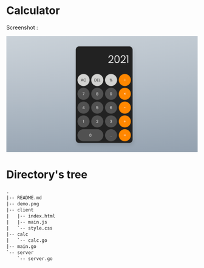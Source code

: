 # Calculator

Screenshot :

<img  src="./demo.png" alt="Calculator">

# Directory's tree

```
.
|-- README.md
|-- demo.png
|-- client
|   |-- index.html
|   |-- main.js
|   `-- style.css
|-- calc
|   `-- calc.go
|-- main.go
`-- server
    `-- server.go
```
